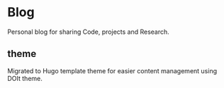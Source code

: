 # Blog

Personal blog for sharing Code, projects and Research.

## theme
Migrated to Hugo template theme for easier content management using DOIt theme.


